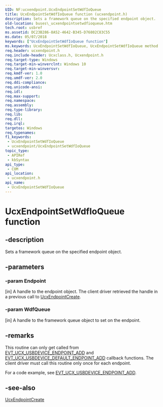 ```yaml
---
UID: NF:ucxendpoint.UcxEndpointSetWdfIoQueue
title: UcxEndpointSetWdfIoQueue function (ucxendpoint.h)
description: Sets a framework queue on the specified endpoint object.
old-location: buses\_ucxendpointsetwdfioqueue.htm
tech.root: usbref
ms.assetid: DC23B286-8A52-4642-B345-D76802C83C55
ms.date: 05/07/2018
keywords: ["UcxEndpointSetWdfIoQueue function"]
ms.keywords: UcxEndpointSetWdfIoQueue, UcxEndpointSetWdfIoQueue method [Buses], buses._ucxendpointsetwdfioqueue
req.header: ucxendpoint.h
req.include-header: Ucxclass.h, Ucxendpoint.h
req.target-type: Windows
req.target-min-winverclnt: Windows 10
req.target-min-winversvr: 
req.kmdf-ver: 1.0
req.umdf-ver: 2.0
req.ddi-compliance: 
req.unicode-ansi: 
req.idl: 
req.max-support: 
req.namespace: 
req.assembly: 
req.type-library: 
req.lib: 
req.dll: 
req.irql: 
targetos: Windows
req.typenames: 
f1_keywords:
 - UcxEndpointSetWdfIoQueue
 - ucxendpoint/UcxEndpointSetWdfIoQueue
topic_type:
 - APIRef
 - kbSyntax
api_type:
 - COM
api_location:
 - ucxendpoint.h
api_name:
 - UcxEndpointSetWdfIoQueue
---
```


# UcxEndpointSetWdfIoQueue function


## -description

Sets a framework queue  on the specified endpoint object.

## -parameters

### -param Endpoint 

[in]
A handle to the endpoint object. The client driver retrieved the handle in a previous call to <a href="https://docs.microsoft.com/windows-hardware/drivers/ddi/ucxendpoint/nf-ucxendpoint-ucxendpointcreate">UcxEndpointCreate</a>.

### -param WdfQueue 

[in]
A handle to the framework queue object to set on the endpoint.

## -remarks

This routine can only get  called from <a href="https://docs.microsoft.com/windows-hardware/drivers/ddi/ucxusbdevice/nc-ucxusbdevice-evt_ucx_usbdevice_endpoint_add">EVT_UCX_USBDEVICE_ENDPOINT_ADD</a> and <a href="https://docs.microsoft.com/windows-hardware/drivers/ddi/ucxusbdevice/nc-ucxusbdevice-evt_ucx_usbdevice_default_endpoint_add">EVT_UCX_USBDEVICE_DEFAULT_ENDPOINT_ADD</a>
     callback functions.
    The client driver must call this routine only once for each endpoint.

For a code example, see <a href="https://docs.microsoft.com/windows-hardware/drivers/ddi/ucxusbdevice/nc-ucxusbdevice-evt_ucx_usbdevice_endpoint_add">EVT_UCX_USBDEVICE_ENDPOINT_ADD</a>.

## -see-also

<a href="https://docs.microsoft.com/windows-hardware/drivers/ddi/ucxendpoint/nf-ucxendpoint-ucxendpointcreate">UcxEndpointCreate</a>

